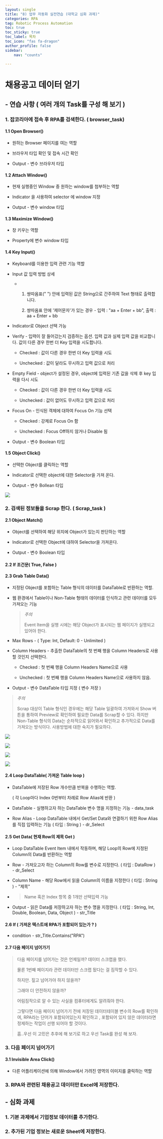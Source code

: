 ```yaml
---
layout: single
title: "8) 업무 자동화 실전연습 (대학교 심화 과제)"
categories: RPA
tag: Robotic Process Automation
toc: true
toc_sticky: true
toc_label: 목차
toc_icon: "fas fa-dragon"
author_profile: false
sidebar:
    nav: "counts"

---
```


# 채용공고 데이터 얻기

## - 연습 사항 ( 여러 개의 Task를 구성 해 보기 )

### 1. 잡코리아에 접속 후 RPA를 검색한다. ( browser_task)

#### 1.1 Open Browser()

- 원하는 Browser 페이지를 여는 역할

- 브라우저 타입 확인 및 접속 시간 확인 

- Output - 변수 브라우저 타입

#### 1.2 Attach Window()

- 현재 실행중인 Window 중 원하는 window를 첨부하는 역할

- Indicator 을 사용하여 selector 에 window 지정

- Output - 변수 window 타입

#### 1.3 Maximize Window()

- 창 키우는 역할

- Property에 변수 window 타입

#### 1.4 Key Input()

- Keyboard를 이용한 입력 관련 기능 역할

- Input 값 입력 방법 상세
  
  - 1) 쌍따옴표("  ") 안에 입력된 값은 String으로 간주하여 Text 형태로 출력합니다.
    
    2) 쌍따옴표 안에 '제어문자'가 있는 경우 - 입력 : "aa + Enter + bb", 출력 : aa + Enter + bb

- Indicator로 Object 선택 가능

- Verify - 입력이 잘 들어갔는지 검증하는 옵션. 입력 값과 실제 입력 값을 비교합니다. 값이 다른 경우 한번 더 Key 입력을 시도합니다.
  
  - Checked : 값이 다른 경우 한번 더 Key 입력을 시도
  
  - Unchecked : 값이 달라도 무시하고 입력 값으로 처리

- Empty Field - object가 설정된 경우, object에 입력된 기존 값을 삭제 후 key 입력을 다시 시도 
  
  - Checked : 값이 다른 경우 한번 더 Key 입력을 시도
  
  - Unchecked : 값이 없어도 무시하고 입력 값으로 처리

- Focus On - 인식된 객체에 대하여 Focus On 기능 선택
  
  - Checked : 강제로 Focus On 함
  
  - Unchecked : Focus Off하지 않거나 Disable 됨

- Output - 변수 Boolean 타입

#### 1.5 Object Click()

- 선택한 Object를 클릭하는 역할

- Indicator로 선택한 object에 대한 Selector을 가져 온다.

- Output - 변수 Bollean 타입

![](../images/2023-06-13-eightth/2023-06-14-10-08-24-image.png)

### 2. 검색된 정보들을 Scrap 한다. ( Scrap_task )

#### 2.1 Object Match()

- Object를 선택하여 해당 위치에 Object가 있는지 판단하는 역할 

- Indicator로 선택한 Object에 대하여 Selector을 가져온다.

- Output - 변수 Boolean 타입

#### 2.2 If 조건문( True, False )

#### 2.3 Grab Table Data()

- 지정된 Object를 포함하는 Table 형식의 데이터를 DataTable로 반환하는 역할.

- 웹 환경에서 Table이나 Non-Table 형태의 데이터를 인식하고 관련 데이터를 모두 가져오는 기능
  
  > *주의* 
  > 
  > Event Item을 실행 시에는 해당 Object가 표시되는 웹 페이지가 실행되고 있어야 한다.

- Max Rows - ( Type: Int, Default: 0 - Unlimited )

- Column Headers - 추출한 DataTable의 첫 번째 행을 Column Headers로 사용할 것인지 선택한다.
  
  - Checked : 첫 번째 행을 Column Headers Name으로 사용
  
  - Unchecked : 첫 번째 행을 Column Headers Name으로 사용하지 않음.

- Output - 변수 DataTable 타입 지정 ( 변수 저장 )

> *주의*
> 
> Scrap 대상이 Table 형식인 경우에는 해당 Table 일괄하여 가져와서 Show 버튼을 통하여 Preview로 확인하여 필요한 Data를 Scrap할 수 있다. 하지만 Non-Table 형식의 Data는 순차적으로 읽어와서 확인하고 추가적으로 Data를 가져오는 방식이다. 사용방법에 대한 숙지가 필요하다.

 ![](../images/2023-06-13-eightth/2023-06-14-10-24-06-image.png)

![](../images/2023-06-13-eightth/2023-06-14-10-24-28-image.png)

![](../images/2023-06-13-eightth/2023-06-14-10-24-53-image.png)

![](../images/2023-06-13-eightth/2023-06-14-10-25-16-image.png)

#### 2.4 Loop DataTable( 가져온 Table  loop )

- DataTable에 저장된 Row 개수만큼 반복을 수행하는 역할.
  
  ( 각 Loop마다 Index 0번부터 차례로 Row Alias에 반환 )

- DataTable - 실행하고자 하는 DataTable 변수 명을 지정하는 기능 - data_task

- Row Alias - Loop DataTable 내에서 Get/Set Data와 연결하기 위한 Row Alias를 직접 입력하는 기능 ( 타입 : String ) - dr_Select

#### 2.5 Get Data( 현재 Row의 제목 Get )

- Loop DataTable Event Item 내에서 작동하며, 해당 Loop의 Row에 지정된 Column의 Data를 반환하는 역할
  

- Row - 가져오고자 하는 Column의 Row를 변수로 지정한다. ( 타입 : DataRow ) - dr_Select

- Column Name - 해당 Row에서 읽을 Column의 이름을 지정한다 ( 타입 : String ) -       "제목"

- > Name 혹은 Index 항목 중 1개만 선택입력 가능

- Output - 읽은 Data를 저장하고자 하는 변수 명을 지정한다. ( 타입 : String, Int, Double, Boolean, Data, Object ) - str_Title

#### 2.6 If ( 가져온 텍스트에 RPA가 포함되어 있는가 ? )

- condition - str_Title.Contains("RPA")

#### 2.7 다음 페이지 넘어가기

> 다음 페이지를 넘어가는 것은 언제일까? 데이터 스크랩을 했다.
> 
> 물론 1번째 페이지라 관련 데이터만 스크랩 됬다는 걸 짐작할 수 있다.
> 
> 하지만. 짚고 넘어가야 하지 않을까? 
> 
> 그래야 더 안전하지 않을까?
> 
> 어림짐작으로 알 수 있는 사실을 컴퓨터에게도 알려줘야 한다.
> 
> 그렇다면 다음 페이지 넘어가기 전에 저장된 데이터테이블 변수의 Row를 확인하여,  RPA라는 단어가 포함되어있는지 확인하고 , 포함되어 있지 않은 데이터라면 정제하는 작업이 선행 되어야 할 것이다.
> 
> 흠..우선 이 고민은 추후에 해 보기로 하고 우선 Task를 완성 해 보자.

### 3. 다음 페이지 넘어가기

#### 3.1 Invisible Area Click()

- 다른 어플리케이션에 의해 Window에서 가려진 영역의 이미지를 클릭하는 역할



### 3. RPA와 관련된 채용공고 데이터만 Excel에 저장한다.



## - 심화 과제

### 1. 기본 과제에서 기업정보 데이터를 추가한다.

### 2. 추가된 기업 정보는 새로운 Sheet에 저장한다.